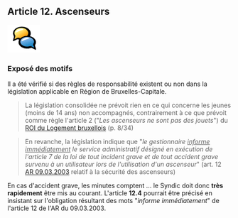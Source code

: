 ## Article 12. Ascenseurs

![](icon_feedback.png "Vivre ensemble")

### Exposé des motifs

Il a été vérifié si des règles de responsabilité existent ou non dans la législation applicable en Région de Bruxelles-Capitale.

> La législation consolidée ne prévoit rien en ce qui concerne les jeunes (moins de 14 ans) non accompagnés, contrairement à ce que prévoit comme règle l'article 2 ("*Les ascenseurs ne sont pas des jouets*") du [ROI du Logement bruxellois](ROI_Logement_Bxl_2016.pdf) (p. 8/34) 

> En revanche, la législation indique que "*le gestionnaire <u>informe immédiatement</u> le service administratif désigné en exécution de l'article 7 de la loi de tout incident grave et de tout accident grave survenu à un utilisateur lors de l'utilisation d'un ascenseur*" (art. 12 [AR 09.03.2003](Ascenseurs_legislation_consolidee.pdf) relatif à la sécurité des ascenseurs)

En cas d'accident grave, les minutes comptent ... le Syndic doit donc **très rapidement** être mis au courant. L'article **12.4** pourrait être précisé en insistant sur l'obligation résultant des mots "*informe immédiatement*" de l'article 12 de l'AR du 09.03.2003.
